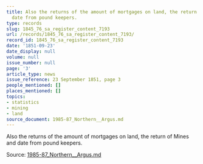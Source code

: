 ```yaml
---
title: Also the returns of the amount of mortgages on land, the return of Mines and
  date from pound keepers.
type: records
slug: 1845_76_sa_register_content_7193
url: /records/1845_76_sa_register_content_7193/
record_id: 1845_76_sa_register_content_7193
date: '1851-09-23'
date_display: null
volume: null
issue_number: null
page: '3'
article_type: news
issue_reference: 23 September 1851, page 3
people_mentioned: []
places_mentioned: []
topics:
- statistics
- mining
- land
source_document: 1985-87_Northern__Argus.md
---
```


Also the returns of the amount of mortgages on land, the return of Mines and date from pound keepers.

Source: [1985-87_Northern__Argus.md](/downloads/markdown/1985-87_Northern__Argus.md)
